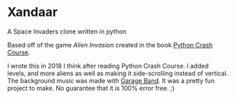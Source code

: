 # Xandaar
A Space Invaders clone written in python

Based off of the game _Alien Invasion_ created in the book [Python Crash Course](https://ehmatthes.github.io/pcc_2e/).

I wrote this in 2018 I think after reading Python Crash Course. I added levels, and more aliens as well as making it side-scrolling instead of vertical. The background music was made with [Garage Band](https://apps.apple.com/us/app/garageband/id408709785). It was a pretty fun project to make. No guarantee that it is 100% error free. ;)
